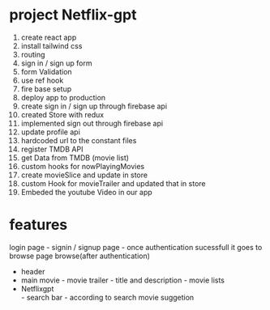 # project Netflix-gpt
1. create react app
2. install tailwind css
3. routing 
4. sign in / sign up form
5. form Validation
6. use ref hook
7. fire base setup
8. deploy app to production
9. create sign in / sign up through firebase api
10. created Store with redux 
11. implemented sign out through firebase api
12. update profile api
13. hardcoded url to the constant files 
14. register TMDB API
15. get Data from TMDB (movie list)
16. custom hooks for nowPlayingMovies
17. create movieSlice and update in store
18. custom Hook for movieTrailer and updated that in store
19. Embeded the youtube Video in our app






 # features
 login page
        - signin / signup page
        - once authentication sucessfull it goes to browse page
 browse(after authentication)
 - header
 - main movie
        - movie trailer
        - title and description 
        - movie lists
- Netflixgpt        
        - search bar
        - according to search movie suggetion   